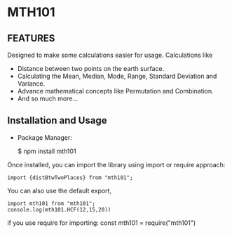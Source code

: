 # MTH101

## FEATURES
  Designed to make some calculations easier for usage.
  Calculations like
  - Distance between two points on the earth surface.
  - Calculating the Mean, Median, Mode, Range, Standard Deviation and Variance.
  - Advance mathematical concepts like Permutation and Combination.
  - And so much more...

## Installation and Usage
  - Package Manager:
  
    $ npm install mth101
  
  Once installed, you can import the library using import or require approach:

    import {distBtwTwoPlaces} from "mth101";

  You can also use the default export, 

    import mth101 from "mth101";
    console.log(mth101.HCF(12,15,20))
  
  if you use require for importing: 
    const mth101 = require("mth101")


